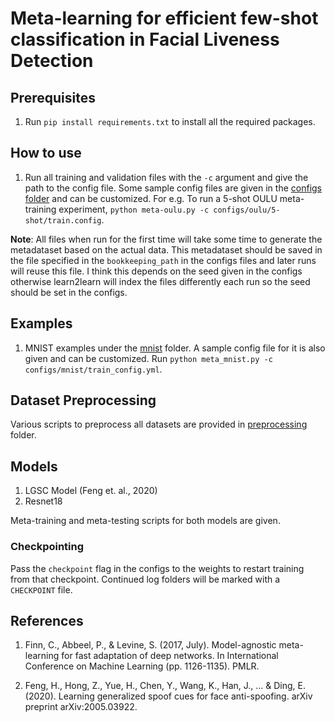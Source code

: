 # Meta-learning for efficient few-shot classification in Facial Liveness Detection

## Prerequisites

1. Run `pip install requirements.txt` to install all the required packages.

## How to use

1. Run all training and validation files with the `-c` argument and give the path to the config file. 
Some sample config files are given in the [configs folder](/configs) and can be customized.
For e.g. To run a 5-shot OULU meta-training experiment, `python meta-oulu.py -c configs/oulu/5-shot/train.config`.

**Note**: All files when run for the first time will take some time to generate the metadataset based on the actual data.
This metadataset should be saved in the file specified in the `bookkeeping_path` in the configs files and later runs will reuse this file.
I think this depends on the seed given in the configs otherwise learn2learn will index the files differently each run so the seed should be set in the configs.

## Examples

1. MNIST examples under the [mnist](/examples/mnist) folder. A sample config file for it is also given and can be customized.
Run `python meta_mnist.py -c configs/mnist/train_config.yml`.

## Dataset Preprocessing

Various scripts to preprocess all datasets are provided in [preprocessing](/preprocessing) folder.

## Models

1. LGSC Model (Feng et. al., 2020)
2. Resnet18

Meta-training and meta-testing scripts for both models are given.

### Checkpointing

Pass the `checkpoint` flag in the configs to the weights to restart training from that checkpoint. 
Continued log folders will be marked with a `CHECKPOINT` file.

## References

1. Finn, C., Abbeel, P., & Levine, S. (2017, July). Model-agnostic meta-learning for fast adaptation of deep networks. 
In International Conference on Machine Learning (pp. 1126-1135). PMLR.

2. Feng, H., Hong, Z., Yue, H., Chen, Y., Wang, K., Han, J., ... & Ding, E. (2020). 
Learning generalized spoof cues for face anti-spoofing. arXiv preprint arXiv:2005.03922.
